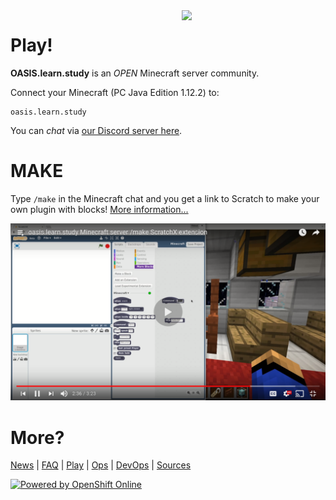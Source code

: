 <link rel="apple-touch-icon" sizes="57x57" href="/images/favicon/apple-icon-57x57.png">
<link rel="apple-touch-icon" sizes="60x60" href="/images/favicon/apple-icon-60x60.png">
<link rel="apple-touch-icon" sizes="72x72" href="/images/favicon/apple-icon-72x72.png">
<link rel="apple-touch-icon" sizes="76x76" href="/images/favicon/apple-icon-76x76.png">
<link rel="apple-touch-icon" sizes="114x114" href="/images/favicon/apple-icon-114x114.png">
<link rel="apple-touch-icon" sizes="120x120" href="/images/favicon/apple-icon-120x120.png">
<link rel="apple-touch-icon" sizes="144x144" href="/images/favicon/apple-icon-144x144.png">
<link rel="apple-touch-icon" sizes="152x152" href="/images/favicon/apple-icon-152x152.png">
<link rel="apple-touch-icon" sizes="180x180" href="/images/favicon/apple-icon-180x180.png">
<link rel="icon" type="image/png" sizes="192x192"  href="/images/favicon/android-icon-192x192.png">
<link rel="icon" type="image/png" sizes="32x32" href="/images/favicon/favicon-32x32.png">
<link rel="icon" type="image/png" sizes="96x96" href="/images/favicon/favicon-96x96.png">
<link rel="icon" type="image/png" sizes="16x16" href="/images/favicon/favicon-16x16.png">
<link rel="manifest" href="/images/favicon/manifest.json">
<meta name="msapplication-TileColor" content="#ffffff">
<meta name="msapplication-TileImage" content="/images/favicon/ms-icon-144x144.png">
<meta name="theme-color" content="#ffffff">

<img src="https://github.com/vorburger/minecraft-storeys-maker/raw/master/logo/oasis.learn.study-Minecraft-Scratch-HighRes.png" width="230" align="right"/> 

# Play!

__OASIS.learn.study__ is an *OPEN* Minecraft server community.

Connect your Minecraft (PC Java Edition 1.12.2) to:

    oasis.learn.study

You can *chat* via [our Discord server here](https://discord.gg/NPbutxm).

# MAKE

Type `/make` in the Minecraft chat and you get a link to Scratch to make your own plugin with blocks!  [More information...](users.md)

[![YouTube videos](images/youtube.png)](https://www.youtube.com/playlist?list=PL7PA3zq_6Oqce-C2MhAK4FWb98OTFVrQo "Videos playlist")

# More?

[News](news.md) | [FAQ](faq.md) | [Play](users.md) | [Ops](ops.md) | [DevOps](devops.md) | [Sources](sources.md)

<a href="https://www.openshift.com/" title="Powered by OpenShift Online">
  <img alt="Powered by OpenShift Online" src="https://www.openshift.com/images/logos/powered_by_openshift_reverse.png">
</a>
